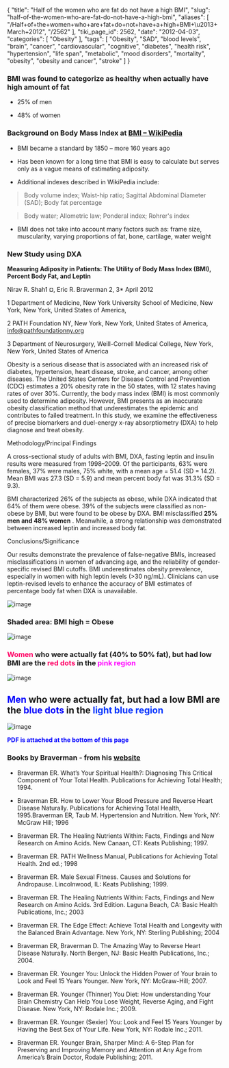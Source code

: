 {
    "title": "Half of the women who are fat do not have a high BMI",
    "slug": "half-of-the-women-who-are-fat-do-not-have-a-high-bmi",
    "aliases": [
        "/Half+of+the+women+who+are+fat+do+not+have+a+high+BMI+\u2013+March+2012",
        "/2562"
    ],
    "tiki_page_id": 2562,
    "date": "2012-04-03",
    "categories": [
        "Obesity"
    ],
    "tags": [
        "Obesity",
        "SAD",
        "blood levels",
        "brain",
        "cancer",
        "cardiovascular",
        "cognitive",
        "diabetes",
        "health risk",
        "hypertension",
        "life span",
        "metabolic",
        "mood disorders",
        "mortality",
        "obesity",
        "obesity and cancer",
        "stroke"
    ]
}


### BMI was found to categorize as healthy when actually have high amount of fat

* 25% of men 

* 48% of women

### Background on Body Mass Index at [BMI – WikiPedia](http://en.wikipedia.org/wiki/Body_mass_index)

* BMI became a standard by 1850 – more 160 years ago

* Has been known for a long time that BMI is easy to calculate but serves only as a vague means of estimating adiposity.

* Additional indexes described in WikiPedia include:

> Body volume index; Waist-hip ratio; Sagittal Abdominal Diameter (SAD); Body fat percentage

> Body water; Allometric law; Ponderal index; Rohrer's index

* BMI does not take into account many factors such as: frame size, muscularity, varying proportions of fat, bone, cartilage, water weight

### New Study using DXA

 **Measuring Adiposity in Patients: The Utility of Body Mass Index (BMI), Percent Body Fat, and Leptin** 

Nirav R. Shah1 ¤, Eric R. Braverman 2, 3*   April 2012

1 Department of Medicine, New York University School of Medicine, New York, New York, United States of America, 

2 PATH Foundation NY, New York, New York, United States of America, info@pathfoundationny.org

3 Department of Neurosurgery, Weill-Cornell Medical College, New York, New York, United States of America

Obesity is a serious disease that is associated with an increased risk of diabetes, hypertension, heart disease, stroke, and cancer, among other diseases. The United States Centers for Disease Control and Prevention (CDC) estimates a 20% obesity rate in the 50 states, with 12 states having rates of over 30%. Currently, the body mass index (BMI) is most commonly used to determine adiposity. However, BMI presents as an inaccurate obesity classification method that underestimates the epidemic and contributes to failed treatment. In this study, we examine the effectiveness of precise biomarkers and duel-energy x-ray absorptiometry (DXA) to help diagnose and treat obesity.

Methodology/Principal Findings

A cross-sectional study of adults with BMI, DXA, fasting leptin and insulin results were measured from 1998–2009. Of the participants, 63% were females, 37% were males, 75% white, with a mean age = 51.4 (SD = 14.2). Mean BMI was 27.3 (SD = 5.9) and mean percent body fat was 31.3% (SD = 9.3). 

BMI characterized 26% of the subjects as obese, while DXA indicated that 64% of them were obese. 39% of the subjects were classified as non-obese by BMI, but were found to be obese by DXA. BMI misclassified  **25% men and 48% women** . Meanwhile, a strong relationship was demonstrated between increased leptin and increased body fat.

Conclusions/Significance

Our results demonstrate the prevalence of false-negative BMIs, increased misclassifications in women of advancing age, and the reliability of gender-specific revised BMI cutoffs. BMI underestimates obesity prevalence, especially in women with high leptin levels (>30 ng/mL). Clinicians can use leptin-revised levels to enhance the accuracy of BMI estimates of percentage body fat when DXA is unavailable.

<img src="https://d1bk1kqxc0sym.cloudfront.net/attachments/jpeg/bmi-f2.jpg" alt="image" style="max-width: 500px;">

### Shaded area: BMI high = Obese

<img src="https://d1bk1kqxc0sym.cloudfront.net/attachments/jpeg/bmi.jpg" alt="image" style="max-width: 500px;">

### <span style="color:#F06;">Women</span> who were actually fat (40% to 50% fat), but had low BMI are the <span style="color:#F06;">red dots</span> in the  **<span style="color:#F0F;">pink region</span>** 

<img src="https://d1bk1kqxc0sym.cloudfront.net/attachments/jpeg/bmi-f1-women.jpg" alt="image" style="max-width: 500px;">

## <span style="color:#00F;">Men</span> who were actually fat, but had a low BMI are the <span style="color:#00F;">blue dots</span> in the <span style="color:#03F;">light blue region</span>

<img src="https://d1bk1kqxc0sym.cloudfront.net/attachments/jpeg/bmi-men.jpg" alt="image" style="max-width: 500px;">

 **<span style="color:#00F;">PDF is attached at the bottom of this page</span>** 

### Books by Braverman - from his [website](http://pathfoundationny.org/)

* Braverman ER. What’s Your Spiritual Health?: Diagnosing This Critical Component of Your Total Health. Publications for Achieving Total Health; 1994.

* Braverman ER. How to Lower Your Blood Pressure and Reverse Heart Disease Naturally. Publications for Achieving Total Health, 1995.Braverman ER, Taub M. Hypertension and Nutrition. New York, NY: McGraw  Hill; 1996

* Braverman ER. The Healing Nutrients Within:  Facts, Findings and New Research on Amino Acids. New Canaan, CT: Keats Publishing; 1997.

* Braverman ER. PATH Wellness Manual, Publications for Achieving Total Health. 2nd ed.; 1998

* Braverman ER. Male Sexual Fitness. Causes and Solutions for Andropause. Lincolnwood, IL: Keats Publishing; 1999. 

* Braverman ER. The Healing Nutrients Within: Facts, Findings and New Research on Amino Acids. 3rd  Edition.  Laguna Beach, CA: Basic Health Publications, Inc.; 2003

* Braverman ER. The Edge Effect: Achieve Total Health and Longevity with the Balanced Brain Advantage. New York, NY: Sterling Publishing; 2004

* Braverman ER, Braverman D. The Amazing Way to Reverse Heart Disease Naturally. North Bergen, NJ: Basic  Health Publications, Inc.; 2004.

* Braverman ER. Younger You: Unlock the Hidden Power of Your brain to Look and Feel 15 Years Younger. New York,  NY: McGraw-Hill; 2007.

* Braverman ER. Younger (Thinner) You Diet: How understanding Your Brain Chemistry Can Help You Lose Weight,  Reverse Aging, and Fight Disease. New York, NY: Rodale Inc.; 2009.

* Braverman ER. Younger (Sexier) You: Look and Feel 15 Years Younger by Having the Best Sex of Your Life. New York, NY: Rodale Inc.; 2011.

* Braverman ER. Younger Brain, Sharper Mind: A 6-Step Plan for Preserving and Improving Memory and Attention at Any Age from America’s Brain Doctor, Rodale Publishing; 2011.